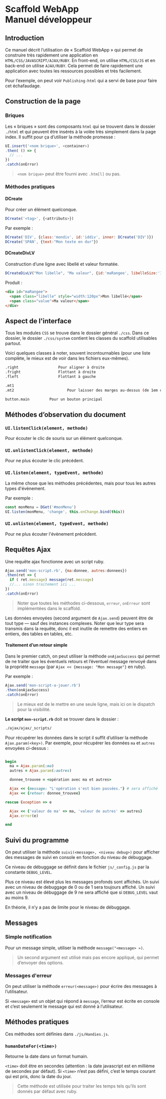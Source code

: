 # Scaffold WebApp<br>Manuel développeur



## Introduction

Ce manuel décrit l’utilisation de « Scaffold WebApp » qui permet de construire très rapidement une application en `HTML/CSS/JAVASCRIPT/AJAX/RUBY`. En front-end, on utilise `HTML/CSS/JS` et en back-end on utilise `AJAX/RUBY`. Cela permet de faire rapidement une application avec toutes les ressources possibles et très facilement.

Pour l’exemple, on peut voir `Publishing-html` qui a servi de base pour faire cet échafaudage.



## Construction de la page

### Briques

Les « briques » sont des composants `html` qui se trouvent dans le dossier  `./html` et qui peuvent être insérés à la volée très simplement dans la page index. Il suffit pour ça d’utiliser la méthode promesse :

~~~javascript
UI.insert('<nom brique>', <container>)
.then( () => {
  // ...
})
.catch(onError)
~~~

> `<nom brique>` peut être fourni avec `.htm[l]` ou pas.



### Méthodes pratiques

#### DCreate

Pour créer un élément quelconque.

~~~javascript
DCreate('<tag>', {<attributs>})
~~~

Par exemple :

~~~javascript
DCreate('DIV', {class:'mondiv', id:'iddiv', inner: DCreate('DIV')})
DCreate('SPAN', {text:"Mon texte en dur"})
~~~



#### DCreateDivLV

Construction d’une ligne avec libellé et valeur formatée.

~~~javascript
DCreateDivLV("Mon libelle", "Ma valeur", {id:'maRangee', libelleSize:'120px'})
~~~

Produit :

~~~html
<div id="maRangee">
  <span class="libelle" style="width:120px">Mon libellé</span>
  <span class="value">Ma valeur</span>
</div>
~~~



## Aspect de l'interface

Tous les modules `CSS` se trouve dans le dossier général `./css`.  Dans ce dossier, le dossier `./css/system` contient les classes du scaffold utilisables partout.

Voici quelques classes à noter, souvent incontournables (pour une liste complète, le mieux est de voir dans les fichiers eux-mêmes).

~~~bash
.right					Pour aligner à droite
.fright					Flottant à droite
.fleft					Flottant à gauche

.mt1
.mt2						Pour laisser des marges au-dessus (de 1em ou 2em)

button.main			Pour un bouton principal
~~~



<a name="observedocument"></a>

## Méthodes d’observation du document



### `UI.listenClick(element, methode)`

Pour écouter le clic de souris sur un élément quelconque.

### `UI.unlistenClick(element, methode)`

Pour ne plus écouter le clic précédent.

### `UI.listen(element, typeEvent, methode)`

La même chose que les méthodes précédentes, mais pour tous les autres types d'évènement.

Par exemple :

~~~javascript
const monMenu = DGet('#monMenu')
UI.listen(monMenu, 'change', this.onChange.bind(this))
~~~

### `UI.unlisten(element, typeEvent, methode)`

Pour ne plus écouter l'évènement précédent.



## Requêtes Ajax

Une requête ajax fonctionne avec un script ruby.

~~~javascript
Ajax.send('mon-script.rb', {ma:donnee, autres:donnees})
.then(ret => {
  if ( ret.message) message(ret.message)
  //... sinon traitement ici ...
})
.catch(onError)
~~~

> Noter que toutes les méthodes ci-dessous, `erreur`, `onErreur` sont implémentées dans le scaffold.

Les données envoyées (second argument de `Ajax.send`) peuvent être de tout type — sauf des instances complexes. Noter que leur type sera transmis dans la requête, donc il est inutile de remettre des entiers en entiers, des tables en tables, etc.

#### Traitement d’un retour simple

Dans le premier catch, on peut utiliser la méthode `onAjaxSuccess` qui permet de ne traiter que les éventuels retours et l’éventuel message renvoyé dans la propriété `message` (par `Ajax << {message: "Mon message"}` en ruby).

Par exemple :

~~~javascript
Ajax.send('mon-script-a-jouer.rb')
.then(onAjaxSuccess)
.catch(onError)
~~~

> Le mieux est de le mettre en une seule ligne, mais ici on le dispatch pour la visibilité.



**Le script `mon-script.rb`** doit se trouver dans le dossier :

~~~bash
./ajax/ajax/_scripts/
~~~

Pour récupérer les données dans le script il suffit d’utiliser la méthode `Ajax.param(<key>)`. Par exemple, pour récupérer les données `ma` et `autres` envoyées ci-dessus :

~~~ruby

begin
  ma = Ajax.param(:ma)
  autres = Ajax.param(:autres)

  donnee_trouvee = <opération avec ma et autres>

  Ajax << {message: "L'opération s'est bien passées."} # sera affiché
  Ajax << {retour: donnee_trouvee}

rescue Exception => e

  Ajax << {'valeur de ma' => ma, 'valeur de autres' => autres}
  Ajax.error(e)

end
~~~





## Suivi du programme

On peut utiliser la méthode `suivi(<message>, <niveau debug>)` pour afficher des messages de suivi en console en fonction du niveau de débuggage.

Ce niveau de débuggage se définit dans le fichier `js/_config.js` par la constante `DEBUG_LEVEL`.

Plus ce niveau est élevé plus les messages profonds sont affichés. Un suivi avec un niveau de debuggage de 0 ou de 1 sera toujours affiché. Un suivi avec un niveau de débuggage de 9 ne sera affiché que si `DEBUG_LEVEL` vaut au moins 9.

En théorie, il n’y a pas de limite pour le niveau de débuggage.



## Messages



### Simple notification

Pour un message simple, utiliser la méthode `message("<message> »)`.

> Un second argument est utilisé mais pas encore appliqué, qui permet d’envoyer des options.

### Messages d'erreur

On peut utiliser la méthode `erreur(<message>)` pour écrire des messages à l’utilisateur.

Si `<message>` est un objet qui répond à `message`, l’erreur est écrite en console et c’est seulement le message qui est donné à l’utilisateur.



## Méthodes pratiques

Ces méthodes sont définies dans `./js/Handies.js`.

### `humanDateFor(<time>)`

Retourne la date dans un format humain.

`<time>` doit être en secondes (attention : la date javascript est en millième de secondes par défaut). Si `<time>` n’est pas défini, c’est le temps courant qui est pris, donc la date du jour.

> Cette méthode est utilisée pour traiter les temps tels qu’ils sont donnés par défaut avec ruby.
